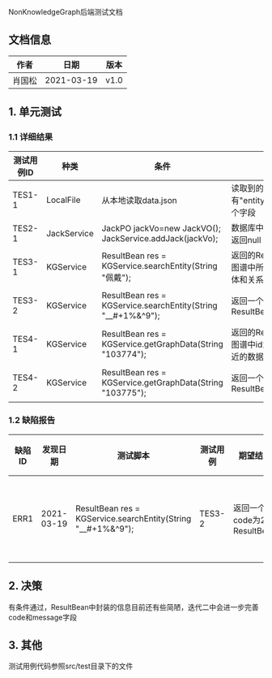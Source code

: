 NonKnowledgeGraph后端测试文档

## 文档信息

| 作者 | 日期 | 版本 |
| --- | --- | --- |
| 肖国松 | 2021-03-19 | v1.0 |

## 1. 单元测试

### 1.1 详细结果
| 测试用例ID | 种类 | 条件 | 期望结果 | 测试结果 | 测试对象ID | 
| --- | ---- | --- | --- | --- | --- |
| TES1-1 | LocalFile | 从本地读取data.json | 读取到的json对象有"entity""property""triple"三个字段 | 符合期望 | init |
| TES2-1 | JackService | JackPO jackVo=new JackVO(); JackService.addJack(jackVo); | 数据库中插入一条Jack数据，返回null | 符合期望 | addJack |
| TES3-1 | KGService | ResultBean res = KGService.searchEntity(String "佩戴"); | 返回的ResultBean.data为知识图谱中所有和"佩戴"有关的实体和关系列表 | 符合期望 | searchEntity1 |
| TES3-2 | KGService | ResultBean res = KGService.searchEntity(String "__#+1%&^9"); | 返回一个code为2的ResultBean | 得到了code为1的ResultBean | searchEntity2 |
| TES4-1 | KGService | ResultBean res = KGService.getGraphData(String "103774"); | 返回的ResultBean.data为知识图谱中id为"103774"的节点附近的数据 | 符合期望 | getGraphData1 |
| TES4-2 | KGService | ResultBean res = KGService.getGraphData(String "103775"); | 返回一个code为2的ResultBean | 得到了code为2的ResultBean | getGraphData2 |

### 1.2 缺陷报告
| 缺陷ID | 发现日期 | 测试脚本 | 测试用例 | 期望结果 | 实际结果 | 状态 | 严重性 | 优先级 | 缺陷类型 | 备注 |
| --- | --- | --- | --- | --- | ---- | --- | --- | --- | --- | --- |
| ERR1 | 2021-03-19 | ResultBean res = KGService.searchEntity(String "__#+1%&^9"); | TES3-2 | 返回一个code为2的ResultBean | 得到了code为1的ResultBean | 已解决 | 低 | 低 | KGService | 经讨论，查询结果为空集时可返回code为1的ResultBean，不需要视作exception |

## 2. 决策
有条件通过，ResultBean中封装的信息目前还有些简陋，迭代二中会进一步完善code和message字段

## 3. 其他
测试用例代码参照src/test目录下的文件